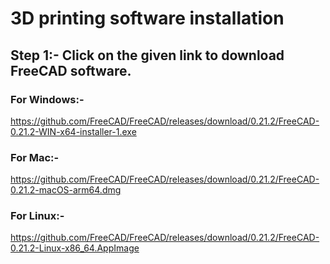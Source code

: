 # 3D printing software installation

## Step 1:- Click on the given link to download FreeCAD software.

### For Windows:-
  https://github.com/FreeCAD/FreeCAD/releases/download/0.21.2/FreeCAD-0.21.2-WIN-x64-installer-1.exe
  
### For Mac:-
  https://github.com/FreeCAD/FreeCAD/releases/download/0.21.2/FreeCAD-0.21.2-macOS-arm64.dmg
  
### For Linux:-
  https://github.com/FreeCAD/FreeCAD/releases/download/0.21.2/FreeCAD-0.21.2-Linux-x86_64.AppImage

